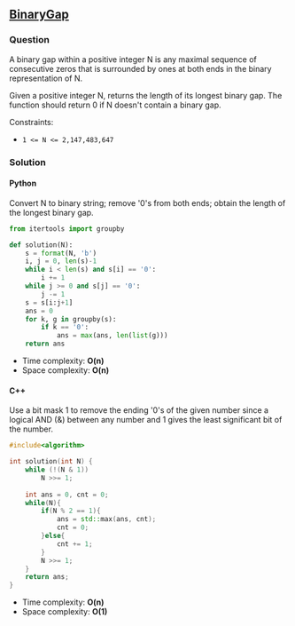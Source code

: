 ## **[BinaryGap](https://app.codility.com/programmers/lessons/1-iterations/binary_gap/)**

### Question
A binary gap within a positive integer N is any maximal sequence of consecutive zeros that is surrounded by ones at both ends in the binary representation of N.

Given a positive integer N, returns the length of its longest binary gap. The function should return 0 if N doesn't contain a binary gap.

Constraints:
- `1 <= N <= 2,147,483,647`

### Solution


#### Python
Convert N to binary string; remove '0's from both ends; obtain the length of the longest binary gap.

```python
from itertools import groupby

def solution(N):
    s = format(N, 'b')
    i, j = 0, len(s)-1
    while i < len(s) and s[i] == '0':
        i += 1
    while j >= 0 and s[j] == '0':
        j -= 1
    s = s[i:j+1]
    ans = 0
    for k, g in groupby(s):
        if k == '0':
            ans = max(ans, len(list(g)))
    return ans
```

- Time complexity: **O(n)**
- Space complexity: **O(n)**

#### C++
Use a bit mask 1 to remove the ending '0's of the given number since a logical AND (&) between any number and 1 gives the least significant bit of the number.

```cpp
#include<algorithm>

int solution(int N) {
    while (!(N & 1))
        N >>= 1;
    
    int ans = 0, cnt = 0;
    while(N){
        if(N % 2 == 1){
            ans = std::max(ans, cnt);
            cnt = 0;
        }else{
            cnt += 1;
        }
        N >>= 1;
    }
    return ans;
}
```

- Time complexity: **O(n)**
- Space complexity: **O(1)**
